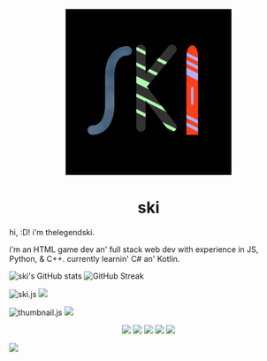 <div align = "center"><img width = "300" height = "300" src = "https://raw.githubusercontent.com/thelegendski/thelegendski/main/logo%204-24-2023.png"></div>
<h1 align = "center">ski</h1>

<p>hi, :D! i'm thelegendski.

i'm an HTML game dev an' full stack web dev with experience in JS, Python, & C++.
currently learnin' C# an' Kotlin.</p>

![ski's GitHub stats](https://github-readme-stats.vercel.app/api?username=thelegendski&show_icons=true&theme=tokyonight)
![GitHub Streak](https://github-readme-streak-stats.herokuapp.com?user=thelegendski&theme=tokyonight&hide_border=true&border_radius=5)

![ski.js](https://github-readme-stats.vercel.app/api/pin/?username=thelegendski&repo=ski.js&theme=tokyonight)
[![](https://data.jsdelivr.com/v1/package/gh/thelegendski/ski.js/badge)](https://www.jsdelivr.com/package/gh/thelegendski/ski.js)

![thumbnail.js](https://github-readme-stats.vercel.app/api/pin/?username=thelegendski&repo=thumbnail.js&theme=tokyonight)
[![](https://data.jsdelivr.com/v1/package/gh/thelegendski/thumbnail.js/badge)](https://www.jsdelivr.com/package/gh/thelegendski/thumbnail.js)

<div align="center">
    <img src="https://cdn.jsdelivr.net/gh/devicons/devicon/icons/javascript/javascript-original.svg" width="40"/>
    <img src="https://cdn.jsdelivr.net/gh/devicons/devicon/icons/kotlin/kotlin-original.svg" width="40"/>
    <img src="https://cdn.jsdelivr.net/gh/devicons/devicon/icons/cplusplus/cplusplus-original.svg" width="40"/>
    <img src="https://cdn.jsdelivr.net/gh/devicons/devicon/icons/csharp/csharp-original.svg" width="40"/>
    <img src="https://cdn.jsdelivr.net/gh/devicons/devicon/icons/python/python-original.svg" width="40"/>
</div>

![](https://hit.yhype.me/github/profile?user_id=108815730)
